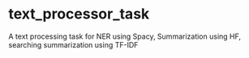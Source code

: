 # text_processor_task
A text processing task for NER using Spacy, Summarization using HF, searching summarization using TF-IDF
